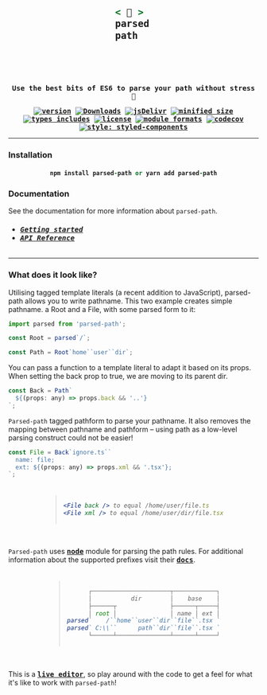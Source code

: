 <h3 align="center"><ruby>
<h3 align="right"><ruby>
<h3 align="left"><ruby>

```ruby
< 👋 >
parsed
path
```

</ruby></h3>
</ruby></h3>
</ruby></h3>
<strong align="center">
<samp>

Use the best bits of ES6 to parse your path without stress 👋

[![ version ](
    https://img.shields.io/npm/v/parsed-path)](
    https://npmjs.com/package/parsed-path)
[![ Downloads ](
    https://img.shields.io/npm/dm/parsed-path.svg)](
    https://npmjs.com/package/parsed-path)
[![ jsDelivr ](
    https://badgen.net/jsdelivr/hits/npm/parsed-path)](
    https://www.jsdelivr.com/package/npm/parsed-path)
[![ minified size ](
    https://badgen.net/bundlephobia/minzip/parsed-path)](
    https://bundlephobia.com/result?p=parsed-path@latest)
[![ types includes ](
    https://badgen.net/npm/types/parsed-path)](
    https://www.npmjs.com/package/parsed-path)
[![ license ](
    https://badgen.net/npm/license/parsed-path)](
    https://www.npmjs.com/package/parsed-path)
[![ module formats ](
    https://img.shields.io/badge/module%20formats-cjs%20esm-green.svg)](
    #alternative-installation-methods)
[![ codecov ](
    https://codecov.io/gh/tseijp/parsed-path/coverage.svg?branch=master)](
    https://codecov.io/gh/tseijp/parsed-path)
[![ style: styled-components ](
    https://img.shields.io/badge/style-%F0%9F%92%85%20styled--components-orange.svg?colorB=daa357&colorA=db748e)](
    https://github.com/styled-components/styled-components)

<hr/>
</samp>
</strong>

### Installation

<h4 align="center">

```ruby
npm install parsed-path or yarn add parsed-path
```

</h4>

### Documentation

See the documentation for more information about `parsed-path`.

<h6>

- <kbd>**[Getting started][get.md]**</kbd>
- <kbd>**[API Reference][api.md]**</kbd>

</h6>
<hr/>

### What does it look like?

Utilising tagged template literals (a recent addition to JavaScript),
parsed-path allows you to write pathname.
This two example creates simple pathname.
a Root and a File, with some parsed form to it:

```js
import parsed from 'parsed-path';

const Root = parsed`/`;

const Path = Root`home``user``dir`;
```

You can pass a function to a template literal to adapt it based on its props.
When setting the back prop to true, we are moving to its parent dir.

```js
const Back = Path`
  ${(props: any) => props.back && '..'}
`;
```

`Parsed-path` tagged pathform to parse your pathname.
It also removes the mapping between pathname and pathform
– using path as a low-level parsing construct could not be easier!

```js
const File = Back`ignore.ts``
  name: file;
  ext: ${(props: any) => props.xml && '.tsx'};
`;
```

<h6 align="center">
<ruby align="left">
<blockquote vlign="center">

```jsx
<File back /> to equal /home/user/file.ts
<File xml /> to equal /home/user/dir/file.tsx
```

</blockquote>
</ruby>
</h6>

`Parsed-path` uses <kbd>**[node][node]**</kbd> module for parsing the path rules.
For additional information about the supported prefixes visit their <kbd>**[docs][docs]**</kbd>.

<h6 align="center">
<ruby align="right">
<blockquote vlign="center">

```js
┌──────────────────────┬────────────┐
│           dir        │    base    │
├──────┬               ├──────┬─────┤
│ root │               │ name │ ext │
parsed`    /``home``user``dir``file``.tsx `
parsed` C:\\``      path``dir``file``.tsx `
└──────┴───────────────┴──────┴─────┘
```

</blockquote>
</ruby>
</h6>

This is a <kbd>**[live editor][live]**</kbd>,
so play around with the code to get a feel for
what it's like to work with `parsed-path`!

[get.md]: https://github.com/tseijp/parsed-path/blob/master/packages/parsed-path/docs/get.md
[api.md]: https://github.com/tseijp/parsed-path/blob/master/packages/parsed-path/docs/api.md
[live]: https://codesandbox.io/s/parsed-path-x66qy
[node]: https://github.com/nodejs/node/blob/master/lib/path.js
[docs]: https://nodejs.org/docs/latest/api/path.html#path_path_parse_path

